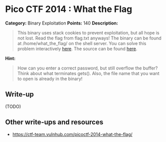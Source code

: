 # Pico CTF 2014 : What the Flag

**Category:** Binary Exploitation
**Points:** 140
**Description:**

>This binary uses stack cookies to prevent exploitation, but all hope is not lost. Read the flag from flag.txt anyways! The binary can be found at /home/what_the_flag/ on the shell server. You can solve this problem interactively [here](https://picoctf.com/problem-static/binary/WhatTheFlag/what_the_flag.html
). The source can be found [here](what_the_flag.c).

**Hint:**
>How can you enter a correct password, but still overflow the buffer? Think about what terminates gets(). Also, the file name that you want to open is already in the binary!

## Write-up

(TODO)

## Other write-ups and resources

* <https://ctf-team.vulnhub.com/picoctf-2014-what-the-flag/>
